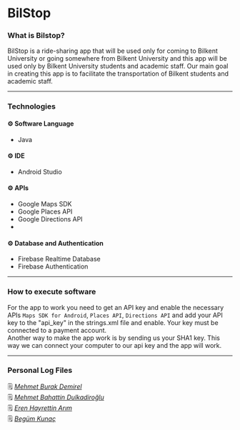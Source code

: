 # BilStop

### What is Bilstop?
BilStop is a ride-sharing app that will be used only for coming to Bilkent University or going somewhere from Bilkent University and this app will be used only by  Bilkent University students and academic staff. Our main goal in creating this app is to facilitate the transportation of Bilkent students and academic staff. <br />

---
### Technologies
#### :gear: Software Language
- Java

#### :gear: IDE
- Android Studio

#### :gear: APIs
- Google Maps SDK<br />
- Google Places API<br />
- Google Directions API<br />
- 
#### :gear: Database and Authentication
- Firebase Realtime Database<br />
- Firebase Authentication<br />

---
### How to execute software

For the app to work you need to get an API key and enable the necessary APIs `Maps SDK for Android`, `Places API`, `Directions API` and add your API key to the "api_key" in the strings.xml file and enable. Your key must be connected to a payment account.<br />
Another way to make the app work is by sending us your SHA1 key. This way we can connect your computer to our api key and the app will work.<br />

---
### Personal Log Files
:spiral_notepad:  <a href="" style="font-style: italic">
    Mehmet Burak Demirel</a><br />
:spiral_notepad:  <a href="https://markdownmonster.west-wind.com" style="font-style: italic">
    Mehmet Bahattin Dulkadiroğlu</a><br />
:spiral_notepad:  <a href="https://github.com/ernarim/BilStop/blob/master/ErenLog.txt" style="font-style: italic">
    Eren Hayrettin Arım</a><br />
:spiral_notepad:  <a href="https://markdownmonster.west-wind.com" style="font-style: italic">
    Begüm Kunaç</a><br />


